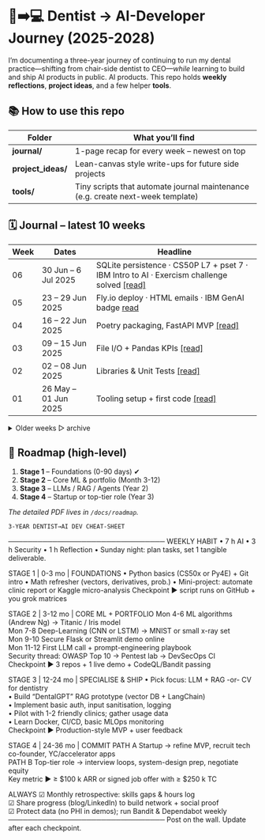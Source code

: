 # 🦷➡️💻  Dentist → AI-Developer Journey (2025-2028)

I’m documenting a three-year journey of continuing to run my dental practice—shifting from chair-side dentist to CEO—*while* learning to build and ship AI products in public.
AI products. This repo holds **weekly reflections**, **project ideas**, and a few helper **tools**.

## 📚 How to use this repo

| Folder | What you’ll find |
| -------| ---------------- |
| **journal/** | 1-page recap for every week – newest on top |
| **project_ideas/** | Lean-canvas style write-ups for future side projects |
| **tools/** | Tiny scripts that automate journal maintenance (e.g. create next-week template) |

## 🗓️ Journal – latest 10 weeks

| Week | Dates | Headline |
| ---- | ------ | -------- |
| 06 | 30 Jun – 6 Jul 2025 | SQLite persistence · CS50P L7 + pset 7 · IBM Intro to AI · Exercism challenge solved [[read]](journal/week_06.md) |
| 05 | 23 – 29 Jun 2025 | Fly.io deploy · HTML emails · IBM GenAI badge [read](journal/week_05.md) |
| 04 | 16 – 22 Jun 2025 | Poetry packaging, FastAPI MVP [[read]](journal/week_04.md) |
| 03 | 09 – 15 Jun 2025 | File I/O + Pandas KPIs [[read]](journal/week_03.md) |
| 02 | 02 – 08 Jun 2025 | Libraries & Unit Tests [[read]](journal/week_02.md) |
| 01 | 26 May – 01 Jun 2025 | Tooling setup + first code [[read]](journal/week_01.md) |

<details>
<summary>Older weeks ▷ archive</summary>

See **journal/archive.md** for weeks 00–…  
(*auto-generated each month*).

</details>

## 🎯 Roadmap (high-level)

1. **Stage 1** – Foundations (0-90 days) ✔  
2. **Stage 2** – Core ML & portfolio (Month 3-12)  
3. **Stage 3** – LLMs / RAG / Agents (Year 2)  
4. **Stage 4** – Startup or top-tier role (Year 3)  

*The detailed PDF lives in `/docs/roadmap`.*  
            

    
    3-YEAR DENTIST→AI DEV CHEAT-SHEET
────────────────────────────────
WEEKLY HABIT
• 7 h AI   • 3 h Security   • 1 h Reflection
• Sunday night: plan tasks, set 1 tangible deliverable.

STAGE 1  | 0-3 mo  | FOUNDATIONS
• Python basics (CS50x or Py4E) + Git intro
• Math refresher (vectors, derivatives, prob.)
• Mini-project: automate clinic report or Kaggle micro-analysis
Checkpoint ▶ script runs on GitHub + you grok matrices

STAGE 2  | 3-12 mo | CORE ML + PORTFOLIO
Mon 4-6  ML algorithms (Andrew Ng) → Titanic / Iris model  
Mon 7-8  Deep-Learning (CNN or LSTM) → MNIST or small x-ray set  
Mon 9-10 Secure Flask or Streamlit demo online  
Mon 11-12 First LLM call + prompt-engineering playbook  
Security thread: OWASP Top 10 → Pentest lab → DevSecOps CI  
Checkpoint ▶ 3 repos + 1 live demo + CodeQL/Bandit passing

STAGE 3  | 12-24 mo | SPECIALISE & SHIP
• Pick focus: LLM + RAG  -or- CV for dentistry  
• Build “DentalGPT” RAG prototype (vector DB + LangChain)  
• Implement basic auth, input sanitisation, logging  
• Pilot with 1-2 friendly clinics; gather usage data  
• Learn Docker, CI/CD, basic MLOps monitoring  
Checkpoint ▶ Production-style MVP + user feedback

STAGE 4  | 24-36 mo | COMMIT
PATH A  Startup → refine MVP, recruit tech co-founder, YC/accelerator apps  
PATH B  Top-tier role → interview loops, system-design prep, negotiate equity  
Key metric ▶ ≥ $100 k ARR or signed job offer with ≥ $250 k TC

ALWAYS
☑ Monthly retrospective: skills gaps & hours log  
☑ Share progress (blog/LinkedIn) to build network + social proof  
☑ Protect data (no PHI in demos); run Bandit & Dependabot weekly
────────────────────────────────
Post on the wall. Update after each checkpoint.
